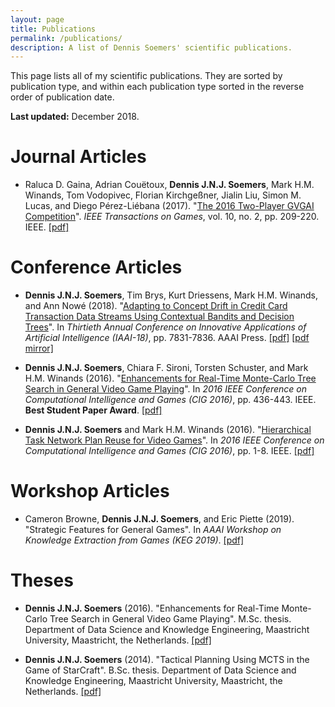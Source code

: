 ```yaml
---
layout: page
title: Publications
permalink: /publications/
description: A list of Dennis Soemers' scientific publications.
---
```


This page lists all of my scientific publications. They are sorted by publication type, and within each publication type sorted in the reverse order of publication date.

**Last updated:** December 2018.

# Journal Articles

- Raluca D. Gaina, Adrian Couëtoux, **Dennis J.N.J. Soemers**, Mark H.M. Winands, Tom Vodopivec, Florian Kirchgeßner, Jialin Liu, Simon M. Lucas, and Diego Pérez-Liébana 
(2017). "[The 2016 Two-Player GVGAI Competition](http://ieeexplore.ieee.org/document/8100955/)". *IEEE Transactions on Games*,
vol. 10, no. 2, pp. 209-220. IEEE. [[pdf]](https://dke.maastrichtuniversity.nl/m.winands/documents/TCIAIG_2pGVGAI.pdf)

# Conference Articles

- **Dennis J.N.J. Soemers**, Tim Brys, Kurt Driessens, Mark H.M. Winands, and Ann Nowé (2018). 
"[Adapting to Concept Drift in Credit Card Transaction Data Streams Using Contextual Bandits and Decision Trees](https://aaai.org/ocs/index.php/AAAI/AAAI18/paper/view/16183)". 
In *Thirtieth Annual Conference on Innovative Applications of Artificial Intelligence (IAAI-18)*, pp. 7831-7836. AAAI Press. 
[[pdf]](https://aaai.org/ocs/index.php/AAAI/AAAI18/paper/view/16183/16394) [[pdf mirror]](/assets/publications/SoemersCreditCardIAAI.pdf)

- **Dennis J.N.J. Soemers**, Chiara F. Sironi, Torsten Schuster, and Mark H.M. Winands (2016). 
"[Enhancements for Real-Time Monte-Carlo Tree Search in General Video Game Playing](https://ieeexplore.ieee.org/document/7860448)". 
In *2016 IEEE Conference on Computational Intelligence and Games (CIG 2016)*, pp. 436-443. IEEE. **Best Student Paper Award**.
[[pdf]](/assets/publications/CIG2016_GVGAI.pdf)

- **Dennis J.N.J. Soemers** and Mark H.M. Winands (2016). "[Hierarchical Task Network Plan Reuse for Video Games](https://ieeexplore.ieee.org/document/7860395)". 
In *2016 IEEE Conference on Computational Intelligence and Games (CIG 2016)*, pp. 1-8. IEEE. [[pdf]](/assets/publications/CIG2016_HTN.pdf)

# Workshop Articles

- Cameron Browne, **Dennis J.N.J. Soemers**, and Eric Piette (2019). "Strategic Features for General Games".
In *AAAI Workshop on Knowledge Extraction from Games (KEG 2019)*. [[pdf]](/assets/publications/AAAI_KEG2019_Features.pdf)

# Theses

- **Dennis J.N.J. Soemers** (2016). "Enhancements for Real-Time Monte-Carlo Tree Search in General Video Game Playing". M.Sc. thesis. 
Department of Data Science and Knowledge Engineering, Maastricht University, Maastricht, the Netherlands.
[[pdf]](/assets/publications/Soemers_thesis.pdf)

- **Dennis J.N.J. Soemers** (2014). "Tactical Planning Using MCTS in the Game of StarCraft". B.Sc. thesis. 
Department of Data Science and Knowledge Engineering, Maastricht University, Maastricht, the Netherlands.
[[pdf]](/assets/publications/Soemers_BSc-paper.pdf)

